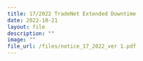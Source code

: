 ```yaml
---
title: 17/2022 TradeNet Extended Downtime
date: 2022-10-21
layout: file
description: ""
image: ""
file_url: /files/notice_17_2022_ver 1.pdf
---
```

